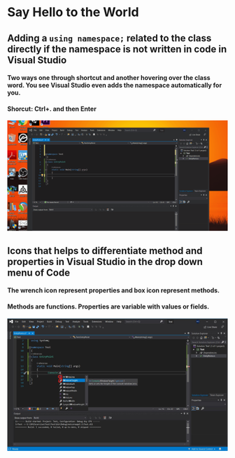 # Say Hello to the World
## Adding a ```using namespace;``` related to the class directly if the namespace is not written in code in Visual Studio
#### Two ways one through shortcut and another hovering over the class word. You see Visual Studio even adds the namespace automatically for you.
#### Shorcut: Ctrl+. and then Enter
![Refactoring](Refactoring.gif)

## Icons that helps to differentiate method and properties in Visual Studio in the drop down menu of Code
#### The wrench icon represent properties and box icon represent methods.
#### Methods are functions. Properties are variable with values or fields.
![Method and Properties Icon](MethodAndProperties.jpg)

